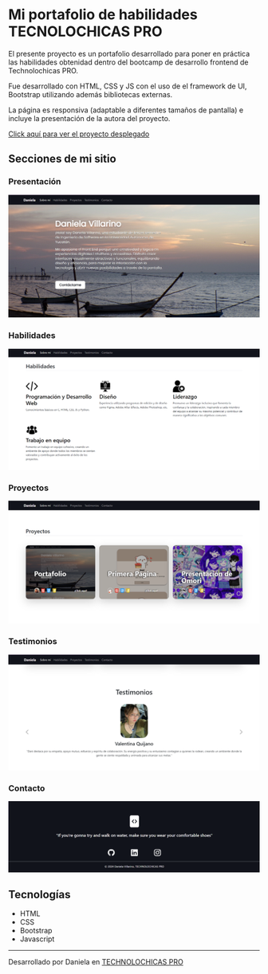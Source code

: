 # Mi portafolio de habilidades TECNOLOCHICAS PRO

El presente proyecto es un portafolio desarrollado para poner en práctica las habilidades obtenidad dentro del bootcamp de desarrollo frontend de Technolochicas PRO.

Fue desarrollado con HTML, CSS y JS con el uso de el framework de UI, Bootstrap utilizando además bibliotecas externas.

La página es responsiva (adaptable a diferentes tamaños de pantalla) e incluye la presentación de la autora del proyecto.

[Click aquí para ver el proyecto desplegado](https://joselinnn.netlify.app/)

## Secciones de mi sitio
### Presentación
![Presentación](assets/README/sobre-mi.png)
### Habilidades
![Habilidades](assets/README/habilidades.png)
### Proyectos
![Proyectos](assets/README/proyectos.png)
### Testimonios
![Testimonios](assets/README/testimonios.png)
### Contacto
![Contacto](assets/README/contacto.png)

## Tecnologías
* HTML
* CSS
* Bootstrap 
* Javascript
---
Desarrollado por Daniela en [TECHNOLOCHICAS PRO](https://tecnolochicas.mx/)  
